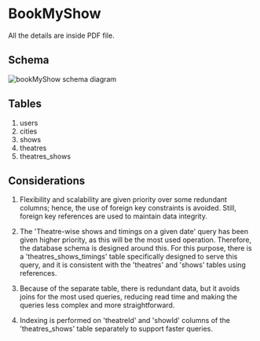 # BookMyShow
All the details are inside PDF file. 

##  Schema 
![bookMyShow schema diagram](https://github.com/stormspirit03/Airtribe-submissions/assets/53505985/d8934736-5e53-4e03-b8a6-6f1d24ab19c2)
## Tables
1. users
2. cities
3. shows
4. theatres
5. theatres_shows
   
## Considerations
1. Flexibility and scalability are given priority over some redundant columns; hence, the use of foreign key constraints is avoided. Still, foreign key references are used to maintain data integrity.

2. The 'Theatre-wise shows and timings on a given date' query has been given higher priority, as this will be the most used operation. Therefore, the database schema is designed around this. For this purpose, there is a 'theatres_shows_timings' table specifically designed to serve this query, and it is consistent with the 'theatres' and 'shows' tables using references.

3. Because of the separate table, there is redundant data, but it avoids joins for the most used queries, reducing read time and making the queries less complex and more straightforward.

4. Indexing is performed on 'theatreId' and 'showId' columns of the 'theatres_shows' table separately to support faster queries.
